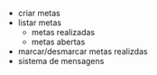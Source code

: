 - criar metas
- listar metas
    - metas realizadas
    - metas abertas
- marcar/desmarcar metas realizdas
- sistema de mensagens 